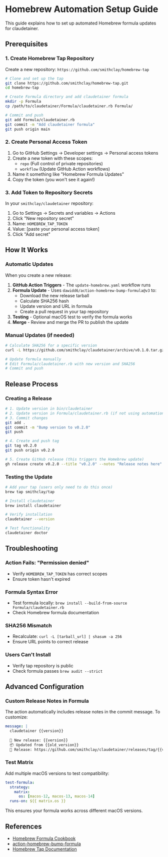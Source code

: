 # Homebrew Automation Setup Guide

This guide explains how to set up automated Homebrew formula updates for claudetainer.

## Prerequisites

### 1. Create Homebrew Tap Repository

Create a new repository: `https://github.com/smithclay/homebrew-tap`

```bash
# Clone and set up the tap
git clone https://github.com/smithclay/homebrew-tap.git
cd homebrew-tap

# Create Formula directory and add claudetainer formula
mkdir -p Formula
cp /path/to/claudetainer/Formula/claudetainer.rb Formula/

# Commit and push
git add Formula/claudetainer.rb
git commit -m "Add claudetainer formula"
git push origin main
```

### 2. Create Personal Access Token

1. Go to GitHub Settings → Developer settings → Personal access tokens
2. Create a new token with these scopes:
   - `repo` (Full control of private repositories)
   - `workflow` (Update GitHub Action workflows)
3. Name it something like "Homebrew Formula Updates"
4. Copy the token (you won't see it again!)

### 3. Add Token to Repository Secrets

In your `smithclay/claudetainer` repository:

1. Go to Settings → Secrets and variables → Actions
2. Click "New repository secret"
3. Name: `HOMEBREW_TAP_TOKEN`
4. Value: [paste your personal access token]
5. Click "Add secret"

## How It Works

### Automatic Updates

When you create a new release:

1. **GitHub Action Triggers** - The `update-homebrew.yaml` workflow runs
2. **Formula Update** - Uses `dawidd6/action-homebrew-bump-formula@v3` to:
   - Download the new release tarball
   - Calculate SHA256 hash
   - Update version and URL in formula
   - Create a pull request in your tap repository
3. **Testing** - Optional macOS test to verify the formula works
4. **Merge** - Review and merge the PR to publish the update

### Manual Updates (if needed)

```bash
# Calculate SHA256 for a specific version
curl -L https://github.com/smithclay/claudetainer/archive/v0.1.0.tar.gz | shasum -a 256

# Update formula manually
# Edit Formula/claudetainer.rb with new version and SHA256
# Commit and push
```

## Release Process

### Creating a Release

```bash
# 1. Update version in bin/claudetainer
# 2. Update version in Formula/claudetainer.rb (if not using automation)
# 3. Commit changes
git add .
git commit -m "Bump version to v0.2.0"
git push

# 4. Create and push tag
git tag v0.2.0
git push origin v0.2.0

# 5. Create GitHub release (this triggers the Homebrew update)
gh release create v0.2.0 --title "v0.2.0" --notes "Release notes here"
```

### Testing the Update

```bash
# Add your tap (users only need to do this once)
brew tap smithclay/tap

# Install claudetainer
brew install claudetainer

# Verify installation
claudetainer --version

# Test functionality
claudetainer doctor
```

## Troubleshooting

### Action Fails: "Permission denied"
- Verify `HOMEBREW_TAP_TOKEN` has correct scopes
- Ensure token hasn't expired

### Formula Syntax Error
- Test formula locally: `brew install --build-from-source Formula/claudetainer.rb`
- Check Homebrew formula documentation

### SHA256 Mismatch
- Recalculate: `curl -L [tarball_url] | shasum -a 256`
- Ensure URL points to correct release

### Users Can't Install
- Verify tap repository is public
- Check formula passes `brew audit --strict`

## Advanced Configuration

### Custom Release Notes in Formula

The action automatically includes release notes in the commit message. To customize:

```yaml
message: |
  claudetainer {{version}}
  
  🚀 New release: {{version}}
  📦 Updated from {{old_version}}
  🔗 Release: https://github.com/smithclay/claudetainer/releases/tag/{{version}}
```

### Test Matrix

Add multiple macOS versions to test compatibility:

```yaml
test-formula:
  strategy:
    matrix:
      os: [macos-12, macos-13, macos-14]
  runs-on: ${{ matrix.os }}
```

This ensures your formula works across different macOS versions.

## References

- [Homebrew Formula Cookbook](https://docs.brew.sh/Formula-Cookbook)
- [action-homebrew-bump-formula](https://github.com/dawidd6/action-homebrew-bump-formula)
- [Homebrew Tap Documentation](https://docs.brew.sh/How-to-Create-and-Maintain-a-Tap)